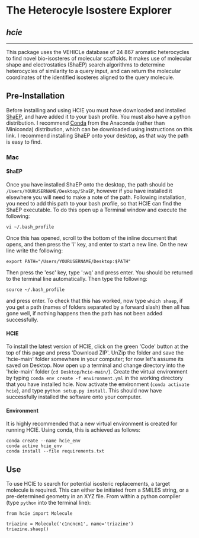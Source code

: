 # The Heterocyle Isostere Explorer
## *hcie*

---
This package uses the VEHICLe database of 24 867 aromatic heterocycles to find novel bio-isosteres of molecular scaffolds. It makes use of molecular shape and electrostatics (ShaEP) search algorithms to determine heterocycles of similarity to a query input, and can return the molecular coordinates of the identified isosteres aligned to the query molecule.


## Pre-Installation
Before installing and using HCIE you must have downloaded and installed [ShaEP](https://users.abo.fi/mivainio/shaep/download.php), and have added it to your bash profile. You must also have a python distribution. I recommend [Conda](https://docs.conda.io/projects/conda/en/latest/user-guide/install/macos.html) from the Anaconda (rather than Miniconda) distribution, which can be downloaded using instructions on this link. I recommend installing ShaEP onto your desktop, as that way the path is easy to find.

### Mac
#### ShaEP
Once you have installed ShaEP onto the desktop, the path should be `/Users/YOURUSERNAME/Desktop/ShaEP`, however if you have installed it elsewhere you will need to make a note of the path. Following installation, you need to add this path to your bash profile, so that HCIE can find the ShaEP executable. To do this open up a Terminal window and execute the following:
```
vi ~/.bash_profile
```
Once this has opened, scroll to the bottom of the inline document that opens, and then press the 'i' key, and enter to start a new line. On the new line write the following:
```
export PATH="/Users/YOURUSERNAME/Desktop:$PATH"
```
Then press the 'esc' key, type ':wq' and press enter. You should be returned to the terminal line automatically. Then type the following:
```
source ~/.bash_profile
```
and press enter. To check that this has worked, now type `which shaep`, if you get a path (names of folders separated by a forward slash) then all has gone well, if nothing happens then the path has not been added successfully.

#### HCIE
To install the latest version of HCIE, click on the green 'Code' button at the top of this page and press 'Download ZIP'. UnZip the folder and save the 'hcie-main' folder somewhere in your computer; for now let's assume its saved on Desktop. Now open up a terminal and change directory into the 'hcie-main' folder (`cd Desktop/hcie-main/`). Create the virtual environment by typing `conda env create -f environment.yml` in the working directory that you have installed hcie. Now activate the environment (`conda activate hcie`), and type `python setup.py install`. This should now have successfully installed the software onto your computer.

#### Environment
It is highly recommended that a new virtual environment is created for running HCIE. Using conda, this is achieved as follows:
```
conda create --name hcie_env
conda active hcie_env
conda install --file requirements.txt
```

## Use
To use HCIE to search for potential isosteric replacements, a target molecule is required. This can either be initiated from a SMILES string, or a pre-determined geometry in an XYZ file. From within a python compiler (type `python` into the terminal line):

```
from hcie import Molecule

triazine = Molecule('c1ncncn1', name='triazine')
triazine.shaep()
```

